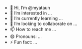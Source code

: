 - 👋 Hi, I’m @myataun
- 👀 I’m interested in ...
- 🌱 I’m currently learning ...
- 💞️ I’m looking to collaborate on ...
- 📫 How to reach me ...
- 😄 Pronouns: ...
- ⚡ Fun fact: ...

<!---
myataun/myataun is a ✨ special ✨ repository because its `README.md` (this file) appears on your GitHub profile.
You can click the Preview link to take a look at your changes.
--->
